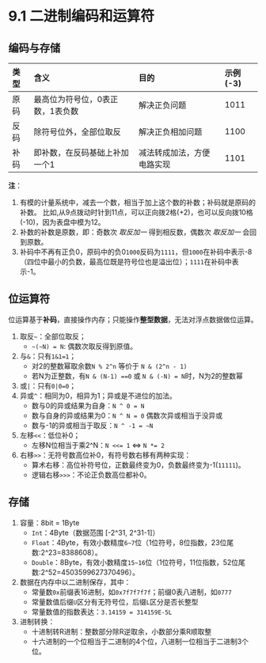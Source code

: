 # 9.1 二进制编码和运算符

## 编码与存储
|类型|含义|目的|示例(-3)|
|:-|:-|:-|:-|
|原码|最高位为符号位，0表正数，1表负数|解决正负问题|1011|
|反码|除符号位外，全部位取反|解决正负相加问题|1100|
|补码|即补数，在反码基础上补加一个1|减法转成加法，方便电路实现|1101|

**注**：
1. 有模的计量系统中，减去一个数，相当于加上这个数的补数；补码就是原码的补数。
比如,从9点拨动时针到11点，可以正向拨2格(+2)，也可以反向拨10格(-10)，因为表盘中模为12。
2. 补数的补数是原数，即：奇数次 *取反加一* 得到相反数，偶数次 *取反加一* 会回到原数。
3. 补码中不再有正负0，原码中的负0`1000`反码为`1111`，但`1000`在补码中表示-8（四位中最小的负数，最高位既是符号位也是溢出位）；`1111`在补码中表示-1。

## 位运算符
位运算基于**补码**，直接操作内存；只能操作**整型数据**，无法对浮点数据做位运算。

1. 取反`~`：全部位取反；
    - `~(~N) = N`: 偶数次取反得到原值。
2. 与`&`：只有`1&1=1`；
    - 对2的整数幂取余数`N % 2^n` 等价于 `N & (2^n - 1)`
    - 若N为正整数，有`N & (N-1) ==0` 或 `N & (-N) = N`时，N为2的整数幂
3. 或`|`：只有`0|0=0`；
4. 异或`^`：相同为0，相异为1；异或是不进位的加法。
    - 数与0的异或结果为自身：`N ^ 0 = N`
    - 数与自身的异或结果为0：`N ^ N = 0` 偶数次异或相当于没异或
    - 数与-1的异或相当于取反：`N ^ -1 = ~N`
5. 左移`<<`：低位补0；
    - 左移N位相当于乘2^N：`N <<= 1` <=> `N *= 2`
6. 右移`>>`：无符号数高位补0，有符号数右移有两种实现：
    - 算术右移：高位补符号位，正数最终变为0，负数最终变为-1(`11111`)。
    - 逻辑右移`>>>`：不论正负数高位都补0。

## 存储
1. 容量：8bit = 1Byte
	- `Int`：4Byte（数据范围 [-2^31, 2^31-1]）
	- `Float`：4Byte，有效小数精度`6~7`位（1位符号，8位指数，23位尾数:2^23=8388608）。
	- `Double`：8Byte，有效小数精度`15~16`位（1位符号，11位指数，52位尾数:2^52=4503599627370496）。
2. 数据在内存中以二进制保存，其中：
	- 常量数`0x`前缀表16进制，如`0x7f7f7f7f`；前缀0表八进制，如`0777`
	- 常量数值后缀`U`区分有无符号位，后缀`L`区分是否长整型
	- 常量数值的指数表达：`3.14159 = 314159E-5L`
3. 进制转换：
	- 十进制转R进制：整数部分除R逆取余，小数部分乘R顺取整
	- 十六进制的一个位相当于二进制的4个位，八进制一位相当于二进制3个位。
